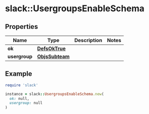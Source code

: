 # slack::UsergroupsEnableSchema

## Properties

| Name | Type | Description | Notes |
| ---- | ---- | ----------- | ----- |
| **ok** | [**DefsOkTrue**](DefsOkTrue.md) |  |  |
| **usergroup** | [**ObjsSubteam**](ObjsSubteam.md) |  |  |

## Example

```ruby
require 'slack'

instance = slack::UsergroupsEnableSchema.new(
  ok: null,
  usergroup: null
)
```

